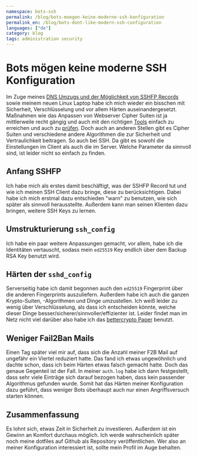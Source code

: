 ```yaml
---
namespace: bots-ssh
permalink: /blog/bots-moegen-keine-moderne-ssh-konfiguration
permalink_en: /blog/bots-dont-like-modern-ssh-configuration
languages: ["de"]
category: blog
tags: administration security
---
```


# Bots mögen keine moderne SSH Konfiguration

Im Zuge meines [DNS Umzugs und der Möglichkeit von SSHFP Records][umzug-domain] sowie meinem neuen Linux Laptop habe ich mich wieder ein bisschen mit Sicherheit, Verschlüsselung und vor allem Härten auseinandergesetzt.
Maßnahmen wie das Anpassen von Webserver Cipher Suiten ist ja mittlerweile recht gängig und auch mit den richtigen [Tools][tls-configurator] einfach zu erreichen und auch zu [prüfen][ssllabs].
Doch auch an anderen Stellen gibt es Cipher Suiten und verschiedene andere Algorithmen die zur Sicherheit und Vertraulichkeit beitragen.
So auch bei SSH.
Da gibt es sowohl die Einstellungen im Client als auch die im Server.
Welche Parameter da sinnvoll sind, ist leider nicht so einfach zu finden.

[umzug-domain]: /blog/umzug-zu-neuem-domainanbieter
[tls-configurator]: https://mozilla.github.io/server-side-tls/ssl-config-generator/
[ssllabs]: https://www.ssllabs.com/ssltest/

## Anfang SSHFP

Ich habe mich als erstes damit beschäftigt, was der SSHFP Record tut und wie ich meinen SSH Client dazu bringe, diese zu berücksichtigen.
Dabei habe ich mich erstmal dazu entschieden "warn" zu benutzen, wie sich später als sinnvoll herausstellte.
Außerdem kann man seinen Klienten dazu bringen, weitere SSH Keys zu lernen.

## Umstrukturierung `ssh_config`

Ich habe ein paar weitere Anpassungen gemacht, vor allem, habe ich die Identitäten vertauscht, sodass mein `ed25519` Key endlich über dem Backup RSA Key benutzt wird.

## Härten der `sshd_config`

Serverseitig habe ich damit begonnen auch den `ed25519` Fingerprint über die anderen Fingerprints auszuliefern.
Außerdem habe ich auch die ganzen Krypto-Suiten, -Algorithmen und Dinge umzustellen.
Ich weiß leider zu wenig über Verschlüsselung, als dass ich entscheiden könnte, welche dieser Dinge besser/sicherer/sinnvoller/effizienter ist.
Leider findet man im Netz nicht viel darüber also habe ich das [bettercrypto Paper][bettercrypto] benutzt.

[bettercrypto]: https://bettercrypto.org/static/applied-crypto-hardening.pdf

## Weniger Fail2Ban Mails

Einen Tag später viel mir auf, dass sich die Anzahl meiner F2B Mail auf ungefähr ein Viertel reduziert hatte.
Das fand ich etwas ungewöhnlich und dachte schon, dass ich beim Härten etwas falsch gemacht hatte.
Doch das genaue Gegenteil ist der Fall.
In meiner `auth.log` habe ich dann festgestellt, dass sehr viele Einträge sich darauf bezogen haben, dass kein passender Algorithmus gefunden wurde.
Somit hat das Härten meiner Konfiguration dazu geführt, dass weniger Bots überhaupt auch nur einen Angriffsversuch starten können.

## Zusammenfassung

Es lohnt sich, etwas Zeit in Sicherheit zu investieren.
Außerdem ist ein Gewinn an Komfort durchaus möglich.
Ich werde wahrscheinlich später noch meine dotfiles auf Github als Repository veröffentlichen.
Wer also an meiner Konfiguration interessiert ist, sollte mein Profil im Auge behalten.
